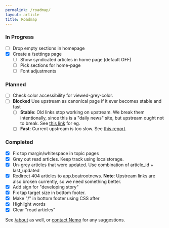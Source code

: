 ```yaml
---
permalink: /roadmap/
layout: article
title: Roadmap
---
```


### In Progress
- [ ] Drop empty sections in homepage
- [x] Create a /settings page
	- [ ] Show syndicated articles in home page (default OFF)
	- [ ] Pick sections for home-page
	- [ ] Font adjustments
### Planned

- [ ] Check color accessibility for viewed-grey-color.
- [ ] **Blocked** Use upstream as canonical page if it ever becomes stable and fast
	- [ ] **Stable**: Old links stop working on upstream. We break them intentionally, since this is a "daily news"  site, but upstream ought not to break. See [this link](https://app.beatrootnews.com/#article-5773) for eg.
	- [ ] **Fast**: Current upstream is too slow. See [this report](https://pagespeed.web.dev/analysis/https-app-beatrootnews-com/scbmz1pf5r?form_factor=mobile).

### Completed
- [x] Fix top margin/whitespace in topic pages
- [x] Grey out read articles. Keep track using localstorage.
- [x] Un-grey articles that were updated. Use combination of article_id + last_updated
- [x] Redirect 404 articles to app.beatrootnews. **Note**: Upstream links are also broken currently, so we need something better.
- [x] Add sign for "developing story"
- [x] Fix tap target size in bottom footer.
- [x] Make "/" in bottom footer using CSS after
- [x] Highlight words
- [x] Clear "read articles"

See [/about](/about) as well, or [contact Nemo](https://captnemo.in/contact/) for any suggestions.